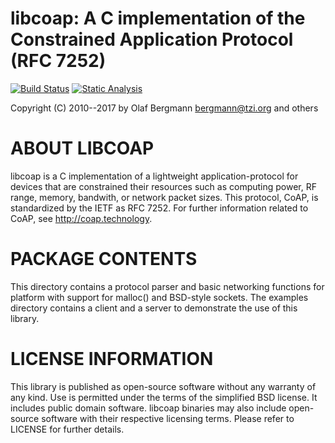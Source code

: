 # libcoap: A C implementation of the Constrained Application Protocol (RFC 7252)

[![Build Status](https://travis-ci.org/obgm/libcoap.svg?branch=master)](https://travis-ci.org/obgm/libcoap)
[![Static Analysis](https://scan.coverity.com/projects/10970/badge.svg?flat=1)](https://scan.coverity.com/projects/obgm-libcoap)

Copyright (C) 2010--2017 by Olaf Bergmann <bergmann@tzi.org> and others

ABOUT LIBCOAP
=============

libcoap is a C implementation of a lightweight application-protocol
for devices that are constrained their resources such as computing
power, RF range, memory, bandwith, or network packet sizes. This
protocol, CoAP, is standardized by the IETF as RFC 7252. For further
information related to CoAP, see <http://coap.technology>.

PACKAGE CONTENTS
================

This directory contains a protocol parser and basic networking
functions for platform with support for malloc() and BSD-style
sockets. The examples directory contains a client and a server to
demonstrate the use of this library. 

LICENSE INFORMATION
===================

This library is published as open-source software without any warranty
of any kind. Use is permitted under the terms of the simplified BSD
license. It includes public domain software. libcoap binaries may also
include open-source software with their respective licensing terms.
Please refer to LICENSE for further details.

